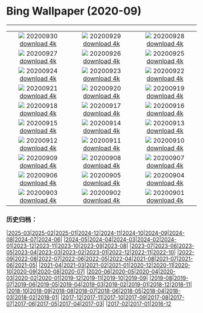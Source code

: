 # Bing Wallpaper (2020-09)
**************
| | | |
|:-:|:-:|:-:|
| ![](https://www.bing.com/th?id=OHR.SingaporeLanterns_ZH-CN2176251534_1920x1080.jpg) 20200930 [download 4k](https://www.bing.com/th?id=OHR.SingaporeLanterns_ZH-CN2176251534_UHD.jpg) | ![](https://www.bing.com/th?id=OHR.LaragangaMoth_ZH-CN2013788793_1920x1080.jpg) 20200929 [download 4k](https://www.bing.com/th?id=OHR.LaragangaMoth_ZH-CN2013788793_UHD.jpg) | ![](https://www.bing.com/th?id=OHR.Lavaux_ZH-CN1891785892_1920x1080.jpg) 20200928 [download 4k](https://www.bing.com/th?id=OHR.Lavaux_ZH-CN1891785892_UHD.jpg) |
| ![](https://www.bing.com/th?id=OHR.GreatBlueShark_ZH-CN1757082635_1920x1080.jpg) 20200927 [download 4k](https://www.bing.com/th?id=OHR.GreatBlueShark_ZH-CN1757082635_UHD.jpg) | ![](https://www.bing.com/th?id=OHR.FraserRiver_ZH-CN1625992097_1920x1080.jpg) 20200926 [download 4k](https://www.bing.com/th?id=OHR.FraserRiver_ZH-CN1625992097_UHD.jpg) | ![](https://www.bing.com/th?id=OHR.WatkinsGlen_ZH-CN1271268069_1920x1080.jpg) 20200925 [download 4k](https://www.bing.com/th?id=OHR.WatkinsGlen_ZH-CN1271268069_UHD.jpg) |
| ![](https://www.bing.com/th?id=OHR.LoarreCastle_ZH-CN1136982025_1920x1080.jpg) 20200924 [download 4k](https://www.bing.com/th?id=OHR.LoarreCastle_ZH-CN1136982025_UHD.jpg) | ![](https://www.bing.com/th?id=OHR.Almabtrieb_ZH-CN8639425400_1920x1080.jpg) 20200923 [download 4k](https://www.bing.com/th?id=OHR.Almabtrieb_ZH-CN8639425400_UHD.jpg) | ![](https://www.bing.com/th?id=OHR.GoldenGinkgo_ZH-CN8507013452_1920x1080.jpg) 20200922 [download 4k](https://www.bing.com/th?id=OHR.GoldenGinkgo_ZH-CN8507013452_UHD.jpg) |
| ![](https://www.bing.com/th?id=OHR.Matamata_ZH-CN8111830275_1920x1080.jpg) 20200921 [download 4k](https://www.bing.com/th?id=OHR.Matamata_ZH-CN8111830275_UHD.jpg) | ![](https://www.bing.com/th?id=OHR.DorsetHeather_ZH-CN8284282373_1920x1080.jpg) 20200920 [download 4k](https://www.bing.com/th?id=OHR.DorsetHeather_ZH-CN8284282373_UHD.jpg) | ![](https://www.bing.com/th?id=OHR.MontereyPup_ZH-CN7914017418_1920x1080.jpg) 20200919 [download 4k](https://www.bing.com/th?id=OHR.MontereyPup_ZH-CN7914017418_UHD.jpg) |
| ![](https://www.bing.com/th?id=OHR.PirateSails_ZH-CN7821037852_1920x1080.jpg) 20200918 [download 4k](https://www.bing.com/th?id=OHR.PirateSails_ZH-CN7821037852_UHD.jpg) | ![](https://www.bing.com/th?id=OHR.IcelandicRettir_ZH-CN7738923773_1920x1080.jpg) 20200917 [download 4k](https://www.bing.com/th?id=OHR.IcelandicRettir_ZH-CN7738923773_UHD.jpg) | ![](https://www.bing.com/th?id=OHR.MistyVineyard_ZH-CN7642034150_1920x1080.jpg) 20200916 [download 4k](https://www.bing.com/th?id=OHR.MistyVineyard_ZH-CN7642034150_UHD.jpg) |
| ![](https://www.bing.com/th?id=OHR.CityofGuanajuato_ZH-CN7559565626_1920x1080.jpg) 20200915 [download 4k](https://www.bing.com/th?id=OHR.CityofGuanajuato_ZH-CN7559565626_UHD.jpg) | ![](https://www.bing.com/th?id=OHR.LifeguardEntrance_ZH-CN7394984988_1920x1080.jpg) 20200914 [download 4k](https://www.bing.com/th?id=OHR.LifeguardEntrance_ZH-CN7394984988_UHD.jpg) | ![](https://www.bing.com/th?id=OHR.YellowBells_ZH-CN7296699570_1920x1080.jpg) 20200913 [download 4k](https://www.bing.com/th?id=OHR.YellowBells_ZH-CN7296699570_UHD.jpg) |
| ![](https://www.bing.com/th?id=OHR.SangreCristoDunes_ZH-CN7193190503_1920x1080.jpg) 20200912 [download 4k](https://www.bing.com/th?id=OHR.SangreCristoDunes_ZH-CN7193190503_UHD.jpg) | ![](https://www.bing.com/th?id=OHR.MedievalRocamadour_ZH-CN7063423495_1920x1080.jpg) 20200911 [download 4k](https://www.bing.com/th?id=OHR.MedievalRocamadour_ZH-CN7063423495_UHD.jpg) | ![](https://www.bing.com/th?id=OHR.TorontoSky_ZH-CN6932705886_1920x1080.jpg) 20200910 [download 4k](https://www.bing.com/th?id=OHR.TorontoSky_ZH-CN6932705886_UHD.jpg) |
| ![](https://www.bing.com/th?id=OHR.KanchanaburiWaterfall_ZH-CN7582684869_1920x1080.jpg) 20200909 [download 4k](https://www.bing.com/th?id=OHR.KanchanaburiWaterfall_ZH-CN7582684869_UHD.jpg) | ![](https://www.bing.com/th?id=OHR.BeardedReedling_ZH-CN7714158275_1920x1080.jpg) 20200908 [download 4k](https://www.bing.com/th?id=OHR.BeardedReedling_ZH-CN7714158275_UHD.jpg) | ![](https://www.bing.com/th?id=OHR.OttoSettembre_ZH-CN7378112626_1920x1080.jpg) 20200907 [download 4k](https://www.bing.com/th?id=OHR.OttoSettembre_ZH-CN7378112626_UHD.jpg) |
| ![](https://www.bing.com/th?id=OHR.BleistifteFaber_ZH-CN7204563488_1920x1080.jpg) 20200906 [download 4k](https://www.bing.com/th?id=OHR.BleistifteFaber_ZH-CN7204563488_UHD.jpg) | ![](https://www.bing.com/th?id=OHR.LongIsland_ZH-CN7089248815_1920x1080.jpg) 20200905 [download 4k](https://www.bing.com/th?id=OHR.LongIsland_ZH-CN7089248815_UHD.jpg) | ![](https://www.bing.com/th?id=OHR.BeaverDam_ZH-CN6855160492_1920x1080.jpg) 20200904 [download 4k](https://www.bing.com/th?id=OHR.BeaverDam_ZH-CN6855160492_UHD.jpg) |
| ![](https://www.bing.com/th?id=OHR.PicoIsland_ZH-CN6719354511_1920x1080.jpg) 20200903 [download 4k](https://www.bing.com/th?id=OHR.PicoIsland_ZH-CN6719354511_UHD.jpg) | ![](https://www.bing.com/th?id=OHR.FinancialTowers_ZH-CN6494148642_1920x1080.jpg) 20200902 [download 4k](https://www.bing.com/th?id=OHR.FinancialTowers_ZH-CN6494148642_UHD.jpg) | ![](https://www.bing.com/th?id=OHR.SmithRock_ZH-CN6383276214_1920x1080.jpg) 20200901 [download 4k](https://www.bing.com/th?id=OHR.SmithRock_ZH-CN6383276214_UHD.jpg) |

### 历史归档：

|[2025-03](/../2025-03/2025-03.md)|[2025-02](/../2025-02/2025-02.md)|[2025-01](/../2025-01/2025-01.md)|[2024-12](/../2024-12/2024-12.md)|[2024-11](/../2024-11/2024-11.md)|[2024-10](/../2024-10/2024-10.md)|[2024-09](/../2024-09/2024-09.md)|[2024-08](/../2024-08/2024-08.md)|[2024-07](/../2024-07/2024-07.md)|[2024-06](/../2024-06/2024-06.md)|
|[2024-05](/../2024-05/2024-05.md)|[2024-04](/../2024-04/2024-04.md)|[2024-03](/../2024-03/2024-03.md)|[2024-02](/../2024-02/2024-02.md)|[2024-01](/../2024-01/2024-01.md)|[2023-12](/../2023-12/2023-12.md)|[2023-11](/../2023-11/2023-11.md)|[2023-10](/../2023-10/2023-10.md)|[2023-09](/../2023-09/2023-09.md)|[2023-08](/../2023-08/2023-08.md)|
|[2023-07](/../2023-07/2023-07.md)|[2023-06](/../2023-06/2023-06.md)|[2023-05](/../2023-05/2023-05.md)|[2023-04](/../2023-04/2023-04.md)|[2023-03](/../2023-03/2023-03.md)|[2023-02](/../2023-02/2023-02.md)|[2023-01](/../2023-01/2023-01.md)|[2022-12](/../2022-12/2022-12.md)|[2022-11](/../2022-11/2022-11.md)|[2022-10](/../2022-10/2022-10.md)|
|[2022-09](/../2022-09/2022-09.md)|[2022-08](/../2022-08/2022-08.md)|[2022-07](/../2022-07/2022-07.md)|[2022-06](/../2022-06/2022-06.md)|[2022-05](/../2022-05/2022-05.md)|[2022-04](/../2022-04/2022-04.md)|[2021-08](/../2021-08/2021-08.md)|[2021-07](/../2021-07/2021-07.md)|[2021-06](/../2021-06/2021-06.md)|[2021-05](/../2021-05/2021-05.md)|
|[2021-04](/../2021-04/2021-04.md)|[2021-03](/../2021-03/2021-03.md)|[2021-02](/../2021-02/2021-02.md)|[2021-01](/../2021-01/2021-01.md)|[2020-12](/../2020-12/2020-12.md)|[2020-11](/../2020-11/2020-11.md)|[2020-10](/../2020-10/2020-10.md)|[2020-09](/2020-09.md)|[2020-08](/../2020-08/2020-08.md)|[2020-07](/../2020-07/2020-07.md)|
|[2020-06](/../2020-06/2020-06.md)|[2020-05](/../2020-05/2020-05.md)|[2020-04](/../2020-04/2020-04.md)|[2020-03](/../2020-03/2020-03.md)|[2020-02](/../2020-02/2020-02.md)|[2020-01](/../2020-01/2020-01.md)|[2019-12](/../2019-12/2019-12.md)|[2019-11](/../2019-11/2019-11.md)|[2019-10](/../2019-10/2019-10.md)|[2019-09](/../2019-09/2019-09.md)|
|[2019-08](/../2019-08/2019-08.md)|[2019-07](/../2019-07/2019-07.md)|[2019-06](/../2019-06/2019-06.md)|[2019-05](/../2019-05/2019-05.md)|[2019-04](/../2019-04/2019-04.md)|[2019-03](/../2019-03/2019-03.md)|[2019-02](/../2019-02/2019-02.md)|[2019-01](/../2019-01/2019-01.md)|[2018-12](/../2018-12/2018-12.md)|[2018-11](/../2018-11/2018-11.md)|
|[2018-10](/../2018-10/2018-10.md)|[2018-09](/../2018-09/2018-09.md)|[2018-08](/../2018-08/2018-08.md)|[2018-07](/../2018-07/2018-07.md)|[2018-06](/../2018-06/2018-06.md)|[2018-05](/../2018-05/2018-05.md)|[2018-04](/../2018-04/2018-04.md)|[2018-03](/../2018-03/2018-03.md)|[2018-02](/../2018-02/2018-02.md)|[2018-01](/../2018-01/2018-01.md)|
|[2017-12](/../2017-12/2017-12.md)|[2017-11](/../2017-11/2017-11.md)|[2017-10](/../2017-10/2017-10.md)|[2017-09](/../2017-09/2017-09.md)|[2017-08](/../2017-08/2017-08.md)|[2017-07](/../2017-07/2017-07.md)|[2017-06](/../2017-06/2017-06.md)|[2017-05](/../2017-05/2017-05.md)|[2017-04](/../2017-04/2017-04.md)|[2017-03](/../2017-03/2017-03.md)|
|[2017-02](/../2017-02/2017-02.md)|[2017-01](/../2017-01/2017-01.md)|[2016-12](/../2016-12/2016-12.md)